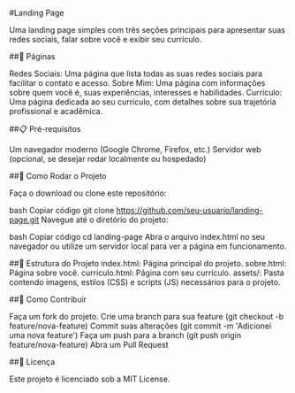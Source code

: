 #Landing Page

Uma landing page simples com três seções principais para apresentar suas redes sociais, falar sobre você e exibir seu currículo.

##🔗 Páginas

Redes Sociais: Uma página que lista todas as suas redes sociais para facilitar o contato e acesso.
Sobre Mim: Uma página com informações sobre quem você é, suas experiências, interesses e habilidades.
Currículo: Uma página dedicada ao seu currículo, com detalhes sobre sua trajetória profissional e acadêmica.

##📋 Pré-requisitos

Um navegador moderno (Google Chrome, Firefox, etc.)
Servidor web (opcional, se desejar rodar localmente ou hospedado)

##🚀 Como Rodar o Projeto

Faça o download ou clone este repositório:

bash
Copiar código
git clone https://github.com/seu-usuario/landing-page.git
Navegue até o diretório do projeto:

bash
Copiar código
cd landing-page
Abra o arquivo index.html no seu navegador ou utilize um servidor local para ver a página em funcionamento.


##📄 Estrutura do Projeto
index.html: Página principal do projeto.
sobre.html: Página sobre você.
curriculo.html: Página com seu currículo.
assets/: Pasta contendo imagens, estilos (CSS) e scripts (JS) necessários para o projeto.

##📣 Como Contribuir

Faça um fork do projeto.
Crie uma branch para sua feature (git checkout -b feature/nova-feature)
Commit suas alterações (git commit -m 'Adicionei uma nova feature')
Faça um push para a branch (git push origin feature/nova-feature)
Abra um Pull Request

##📜 Licença

Este projeto é licenciado sob a MIT License.
